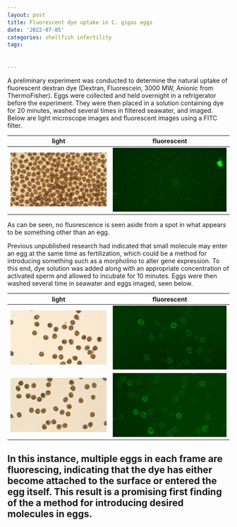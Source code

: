```yaml
---
layout: post
title: Fluorescent dye uptake in C. gigas eggs
date: '2022-07-05'
categories: shellfish infertility
tags: 


---
```

A preliminary experiment was conducted to determine the natural uptake of fluorescent dextran dye (Dextran, Fluorescein, 3000 MW, Anionic from ThermoFisher). Eggs were collected and held overnight in a refrigerator before the experiment. They were then placed in a solution containing dye for 20 minutes, washed several times in filtered seawater, and imaged. Below are light microscope images and fluorescent images using a FITC filter. 

| light | fluorescent |
|---|---|
|![](/images/background_2.jpg) | ![](/images/fitc_2.jpg) |

As can be seen, no fluorescence is seen aside from a spot in what appears to be something other than an egg. 

Previous unpublished research had indicated that small molecule may enter an egg at the same time as fertilization, which could be a method for introducing something such as a morpholino to alter gene expression. To this end, dye solution was added along with an appropriate concentration of activated sperm and allowed to incubate for 10 minutes. Eggs were then washed several time in seawater and eggs imaged, seen below.

| light | fluorescent |
|---|---|
| ![](/images/dyetrial_2_frame_1_light.jpg) | ![](/images/dyetrial_2_frame_1_dye.jpg) |
| ![](/images/dyetrial_2_frame_2_light.jpg) | ![](/images/dyetrial_2_frame_2_dye.jpg) |

In this instance, multiple eggs in each frame are fluorescing, indicating that the dye has either become attached to the surface or entered the egg itself. This result is a promising first finding of the a method for introducing desired molecules in eggs.
---